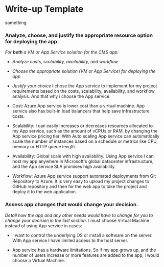 # Write-up Template
something
### Analyze, choose, and justify the appropriate resource option for deploying the app.

*For **both** a VM or App Service solution for the CMS app:*
- *Analyze costs, scalability, availability, and workflow*
- *Choose the appropriate solution (VM or App Service) for deploying the app*
- *Justify your choice*
I chose the App service to implement for my project requirements based on the costs, scalability, availability, and workflow analysis. And that why i choose the App service:

- Cost: Azure App service is lower cost than a virtual machine. App service also has built-in load balancers that help save infrastructure costs.

- Scalability: I can easily increases or decreases resources allocated to my App service, such as the amount of vCPUs or RAM, by changing the App service pricing tier. With Auto scaling App service can automatically scale the number of instances based on a schedule or metrics like CPU, memory or HTTP queue length.

- Availability: Global scale with high availability. Using App service I can host my app anywhere in Microsoft's global datacenter infrastructure, and the App service SLA promises high availability.

- Workflow: Azure App service support automated deployments from Git Repository to Azure. It is very easy to upload my project changes to GitHub repository and then for the web app to take the project and deploy it to the web application.


### Assess app changes that would change your decision.

*Detail how the app and any other needs would have to change for you to change your decision in the last section.* 
I must choose Virtual Machine instead of using App service in cases: 

- I want to control the underlying OS or install a software on the server. With App service I have limited access to the host server.

- App service has a hardware limitations. So if my app grows up, and the number of users increase or more features are added to the app, I would choose a Virtual Machine.

